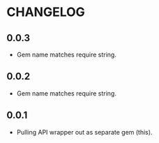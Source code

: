 # CHANGELOG #

## 0.0.3 ##

* Gem name matches require string.

## 0.0.2 ##

* Gem name matches require string.

## 0.0.1 ##

* Pulling API wrapper out as separate gem (this).